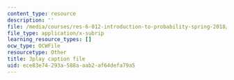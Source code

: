 ```yaml
---
content_type: resource
description: ''
file: /media/courses/res-6-012-introduction-to-probability-spring-2018/ece83e74293a588aaab2af64defa79a5_sSWHT2kbkvc.vtt
file_type: application/x-subrip
learning_resource_types: []
ocw_type: OCWFile
resourcetype: Other
title: 3play caption file
uid: ece83e74-293a-588a-aab2-af64defa79a5
---
```

